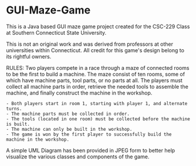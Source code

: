 
# GUI-Maze-Game
This is a Java based GUI maze game project created for the CSC-229 Class at Southern Connecticut State University.

This is not an original work and was derived from professors at other universities within Connecticut. All credit
for this game's design belong to its rightful owners.

RULES:
  Two players compete in a race through a maze of connected rooms to be the first to build a machine. The maze
  consist of ten rooms, some of which have machine parts, tool parts, or no parts at all. The players must 
  collect all machine parts in order, retrieve the needed tools to assemble the machine, and finally
  construct the machine in the workshop.
  
    - Both players start in room 1, starting with player 1, and alternate turns.
    - The machine parts must be collected in order.
    - The tools (located in one room) must be collected before the machine is built.
    - The machine can only be built in the workshop.
    - The game is won by the first player to successfully build the machine in the workshop.
    
 A simple UML Diagram has been provided in JPEG form to better help visualize the various classes and
 components of the game.

